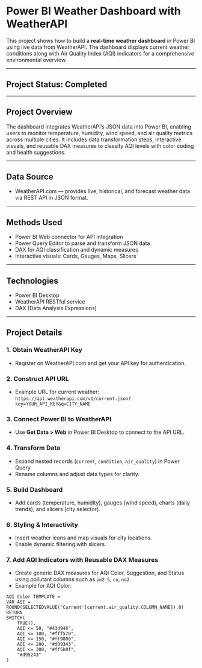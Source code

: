 # Power BI Weather Dashboard with WeatherAPI

This project shows how to build a **real-time weather dashboard** in Power BI using live data from WeatherAPI. The dashboard displays current weather conditions along with Air Quality Index (AQI) indicators for a comprehensive environmental overview.

---

## Project Status: Completed

---

## Project Overview

The dashboard integrates WeatherAPI’s JSON data into Power BI, enabling users to monitor temperature, humidity, wind speed, and air quality metrics across multiple cities. It includes data transformation steps, interactive visuals, and reusable DAX measures to classify AQI levels with color coding and health suggestions.

---

## Data Source

- WeatherAPI.com — provides live, historical, and forecast weather data via REST API in JSON format.

---

## Methods Used

- Power BI Web connector for API integration  
- Power Query Editor to parse and transform JSON data  
- DAX for AQI classification and dynamic measures  
- Interactive visuals: Cards, Gauges, Maps, Slicers  

---

## Technologies

- Power BI Desktop  
- WeatherAPI RESTful service  
- DAX (Data Analysis Expressions)  

---

## Project Details

### 1. Obtain WeatherAPI Key
- Register on WeatherAPI.com and get your API key for authentication.

### 2. Construct API URL
- Example URL for current weather:  
  `https://api.weatherapi.com/v1/current.json?key=YOUR_API_KEY&q=CITY_NAME`

### 3. Connect Power BI to WeatherAPI
- Use **Get Data > Web** in Power BI Desktop to connect to the API URL.

### 4. Transform Data
- Expand nested records (`current`, `condition`, `air_quality`) in Power Query.  
- Rename columns and adjust data types for clarity.

### 5. Build Dashboard
- Add cards (temperature, humidity), gauges (wind speed), charts (daily trends), and slicers (city selector).

### 6. Styling & Interactivity
- Insert weather icons and map visuals for city locations.  
- Enable dynamic filtering with slicers.

### 7. Add AQI Indicators with Reusable DAX Measures
- Create generic DAX measures for AQI Color, Suggestion, and Status using pollutant columns such as `pm2_5`, `co`, `no2`.  
- Example for AQI Color:

```DAX
AQI Color TEMPLATE =
VAR AQI = ROUND(SELECTEDVALUE('Current'[current.air_quality.COLUMN_NAME]),0)
RETURN
SWITCH(
    TRUE(),
    AQI <= 50, "#43d946",
    AQI <= 100, "#fff570",
    AQI <= 150, "#ff9800",
    AQI <= 200, "#d99343",
    AQI <= 300, "#ff5b0f",
    "#d95243"
)

